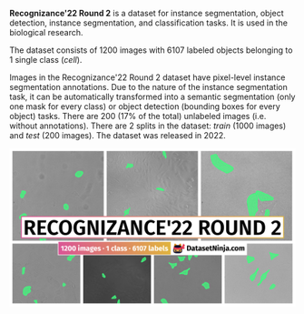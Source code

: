 **Recognizance'22 Round 2** is a dataset for instance segmentation, object detection, instance segmentation, and classification tasks. It is used in the biological research. 

The dataset consists of 1200 images with 6107 labeled objects belonging to 1 single class (*cell*).

Images in the Recognizance'22 Round 2 dataset have pixel-level instance segmentation annotations. Due to the nature of the instance segmentation task, it can be automatically transformed into a semantic segmentation (only one mask for every class) or object detection (bounding boxes for every object) tasks. There are 200 (17% of the total) unlabeled images (i.e. without annotations). There are 2 splits in the dataset: *train* (1000 images) and *test* (200 images). The dataset was released in 2022.

<img src="https://github.com/dataset-ninja/recognizance22-round-2/raw/main/visualizations/poster.png">
